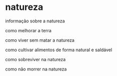 # natureza

informação sobre a natureza

como melhorar a terra

como viver sem matar a natureza

como cultivar alimentos de forma natural e saldável

como sobreviver na natureza

como não morrer na natureza
